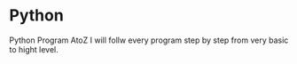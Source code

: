 # Python
Python Program AtoZ
I will follw every program step by step from very basic to hight level.
